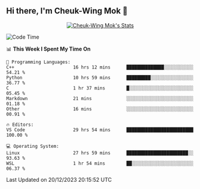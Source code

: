 ## Hi there, I'm Cheuk-Wing Mok 👋

<!--
**mozro0327/mozro0327** is a ✨ _special_ ✨ repository because its `README.md` (this file) appears on your GitHub profile.

Here are some ideas to get you started:

- 🔭 I’m currently working on ...
- 🌱 I’m currently learning ...
- 👯 I’m looking to collaborate on ...
- 🤔 I’m looking for help with ...
- 💬 Ask me about ...
- 📫 How to reach me: ...
- 😄 Pronouns: ...
- ⚡ Fun fact: ...
-->

<p align="center">
  <a href="https://github.com/mozro0327" class="rich-diff-level-one">
    <img src="https://github-readme-stats.vercel.app/api?username=mozro0327&title_color=333&text_color=777" alt="Cheuk-Wing Mok's Stats" >
    <!-- &hide=issues
    <img src="https://github-readme-stats.vercel.app/api?username=mozro0327&hide=issues&title_color=333&text_color=777" alt="Cheuk-Wing Mok's Stats" >
    -->
  </a>
</p>

<!--START_SECTION:waka-->
![Code Time](http://img.shields.io/badge/Code%20Time-2%2C232%20hrs%2043%20mins-blue)

📊 **This Week I Spent My Time On** 

```text
💬 Programming Languages: 
C++                      16 hrs 12 mins      ██████████████░░░░░░░░░░░   54.21 % 
Python                   10 hrs 59 mins      █████████░░░░░░░░░░░░░░░░   36.77 % 
C                        1 hr 37 mins        █░░░░░░░░░░░░░░░░░░░░░░░░   05.45 % 
Markdown                 21 mins             ░░░░░░░░░░░░░░░░░░░░░░░░░   01.18 % 
Other                    16 mins             ░░░░░░░░░░░░░░░░░░░░░░░░░   00.91 % 

🔥 Editors: 
VS Code                  29 hrs 54 mins      █████████████████████████   100.00 % 

💻 Operating System: 
Linux                    27 hrs 59 mins      ███████████████████████░░   93.63 % 
WSL                      1 hr 54 mins        ██░░░░░░░░░░░░░░░░░░░░░░░   06.37 % 
```


 Last Updated on 20/12/2023 20:15:52 UTC
<!--END_SECTION:waka-->

